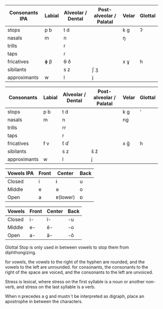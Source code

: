 Consonants IPA| Labial | Alveolar / Dental | Post-alveolar / Palatal | Velar | Glottal 
------------------|----------|------------------|--------------------------------|--------|----------
stops | p b | t d | | k g | ʔ
nasals | m | n | | ŋ |
trills | | r | | |
taps | | ɾ | | |
fricatives | ɸ β | θ ð | | x ɣ | h
sibilants | | s z | ʃ ʒ | |
approximants | w | l | j | |

Consonants | Labial | Alveolar / Dental | Post-alveolar / Palatal | Velar | Glottal 
------------------|----------|------------------|--------------------------------|--------|----------
stops | p b | t d | | k g | '
nasals | m | n | | ng |
trills | | rr | | |
taps | | r | | |
fricatives | f v | ť ď | | x ǧ | h
sibilants | | s z | š ž | |
approximants | w | l | j | |

Vowels IPA|Front|Center|Back
-----|------|------|-----
Closed|i|ɨ|u
Middle|e|ə|o
Open|a|ɐ(lower)|ɒ

Vowels|Front|Center|Back
-----|------|------|-----
Closed|i-|ï-|-u
Middle|e-|ë-|-o
Open|a-|ä-|-õ

Glottal Stop is only used in between vowels to stop them from diphthongizing.

for vowels, the vowels to the right of the hyphen are rounded, and the vowels to the left are unrounded. for consonants, the consonants to the right of the space are voiced, and the consonants to the left are unvoiced.

Stress is lexical, where stress on the first syllable is a noun or another non-verb, and stress on the last syllable is a verb.

When n precedes a g and mustn´t be interpreted as <ng> digraph, place an apostrophe in between the characters.
